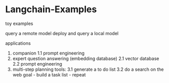 # Langchain-Examples
toy examples

query a remote model
deploy and query a local model

applications
1. companion
  1.1   prompt engineering
2. expert question answering (embedding database)
  2.1  vector database
  2.2  prompt engineering
3.  multi-step planning
   tools:
   3.1  generate a to do list
   3.2  do a search on the web
   goal - build a task list - repeat
